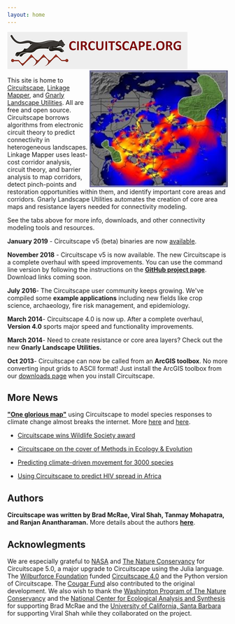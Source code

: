 ```yaml
---
layout: home
---
```


<img src="img/banner.PNG" style="align: center;">

<img style="float: right; height: 267px; width: 400px pad: 2px" src="img/sa_sb2.jpg">

This site is home to [Circuitscape](/), [Linkage Mapper](http://www.circuitscape.org/linkagemapper), and [Gnarly Landscape Utilities](http://www.circuitscape.org/gnarly-landscape-utilities). All are free and open source. Circuitscape borrows algorithms from electronic circuit theory to predict connectivity in heterogeneous landscapes. Linkage Mapper uses least-cost corridor analysis, circuit theory, and barrier analysis to map corridors, detect pinch-points and restoration opportunities within them, and identify important core areas and corridors. Gnarly Landscape Utilities automates the creation of core area maps and resistance layers needed for connectivity modeling.

See the tabs above for more info, downloads, and other connectivity modeling tools and resources.

**January 2019** - Circuitscape v5 (beta) binaries are now [available](downloads/).

**November 2018** - Circuitscape v5 is now available.  The new Circuitscape is a complete overhaul with speed improvements. You can use the command line version by following the instructions on the [**GitHub project page**](https://github.com/Circuitscape/Circuitscape.jl). Download links coming soon.

**July 2016**- The Circuitscape user community keeps growing.  We've compiled some **example applications** including new fields like crop science, archaeology, fire risk management, and epidemiology.

**March 2014**- Circuitscape 4.0 is now up. After a complete overhaul, **Version 4.0** sports major speed and functionality improvements.

**March 2014**- Need to create resistance or core area layers? Check out the new **Gnarly Landscape Utilities.**

**Oct 2013**- Circuitscape can now be called from an **ArcGIS toolbox**. No more converting input grids to ASCII format! Just install the ArcGIS toolbox from our [downloads page](http://www.circuitscape.org/downloads) when you install Circuitscape.

## More News

[**"One glorious map"**](http://www.climatecentral.org/news/map-animal-migration-climate-change-20646) using Circuitscape to model species responses to climate change almost breaks the internet. More [here](http://blog.nature.org/science/2016/08/19/migration-in-motion-visualizing-species-movements-due-to-climate-change/) and [here](http://www.smithsonianmag.com/smart-news/mesmerizing-animation-shows-where-animals-going-survive-climate-change-180960253/).

* [Circuitscape wins Wildlife Society award](http://tlocoh.r-forge.r-project.org/tws-setwg_newsletter_s14.pdf)

* [Circuitscape on the cover of Methods in Ecology & Evolution](http://www.methodsinecologyandevolution.org/SpringboardWebApp/userfiles/mee/image/Covers/mee-5-7-coverlarge.jpg)

* [Predicting climate-driven movement for 3000 species](http://www.conservationcorridor.org/2013/07/predicting-how-climate-change-will-shift-animal-movement-routes/)

* [Using Circuitscape to predict HIV spread in Africa](http://www.academia.edu/4707367/Spatial_accessibility_and_the_spread_of_HIV-1_subtypes_and_recombinants)

## Authors

**Circuitscape was written by Brad McRae, Viral Shah, Tanmay Mohapatra, and Ranjan Anantharaman.**  More details about the authors [**here**](/authors.html).

## Acknowlegments

We are especially grateful to [NASA](https://appliedsciences.nasa.gov/content/16-eco4cast-0018) and [The Nature Conservancy](https://www.nature.org) for Circuitscape 5.0, a major upgrade to Circuitscape using the Julia language. The [Wilburforce Foundation](http://www.wilburforce.org/) funded [Circuitscape 4.0](http://www.circuitscape.org/downloads) and the Python version of Circuitscape. The [Cougar Fund](http://www.cougarfund.org/) also contributed to the original development. We also wish to thank the [Washington Program of The Nature Conservancy](http://waconservation.org/) and the [National Center for Ecological Analysis and Synthesis](http://www.nceas.ucsb.edu/) for supporting Brad McRae and the [University of California, Santa Barbara](http://www.ucsb.edu/) for supporting Viral Shah while they collaborated on the project.
